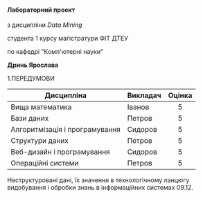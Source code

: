 #### Лабораторний проект


  з дисципліни *Data Mining*


  студента 1 курсу магістратури ФІТ ДТЕУ


  по кафедрі "Комп'ютерні науки"


  **Дринь Ярослава**

  1.ПЕРЕДУМОВИ 
  
 |Дисципліна                    | Викладач | Оцінка |
 |------------------------------|----------|:------:|
 |Вища математика               |Іванов    |5       |
 |Бази даних                    |Петров    |5       |
 |Алгоритмізація і програмування|Сидоров   |5       |
 |Структури даних               |Петров    |5       |
 |Веб-дизайн і програмування    |Сидоров   |5       |
 |Операційні системи            |Петров    |5       |
 
 Неструктуровані дані, їх значення в технологічному ланцюгу видобування і обробки знань в інформаційних системах
 09.12.
